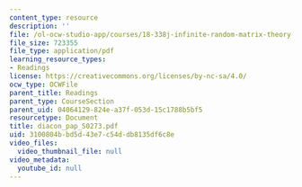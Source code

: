 ```yaml
---
content_type: resource
description: ''
file: /ol-ocw-studio-app/courses/18-338j-infinite-random-matrix-theory-fall-2004/3100804bbd5d43e7c54ddb8135df6c8e_diacon_pap_S0273.pdf
file_size: 723355
file_type: application/pdf
learning_resource_types:
- Readings
license: https://creativecommons.org/licenses/by-nc-sa/4.0/
ocw_type: OCWFile
parent_title: Readings
parent_type: CourseSection
parent_uid: 04064129-824e-a37f-053d-15c1788b5bf5
resourcetype: Document
title: diacon_pap_S0273.pdf
uid: 3100804b-bd5d-43e7-c54d-db8135df6c8e
video_files:
  video_thumbnail_file: null
video_metadata:
  youtube_id: null
---
```

